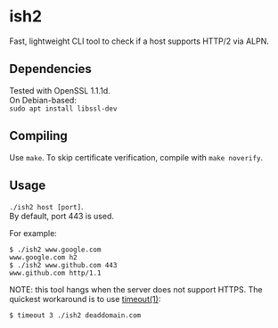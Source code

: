 # ish2
Fast, lightweight CLI tool to check if a host supports HTTP/2 via ALPN.

## Dependencies ##
Tested with OpenSSL 1.1.1d.\
On Debian-based:\
`sudo apt install libssl-dev`

## Compiling ##
Use `make`. To skip certificate verification, compile with `make noverify`.

## Usage ##
`./ish2 host [port]`.\
By default, port 443 is used.

For example:
```
$ ./ish2 www.google.com
www.google.com h2
$ ./ish2 www.github.com 443
www.github.com http/1.1
```

NOTE: this tool hangs when the server does not support HTTPS. The quickest workaround is to use [timeout(1)](https://man7.org/linux/man-pages/man1/timeout.1.html):
```
$ timeout 3 ./ish2 deaddomain.com
```
